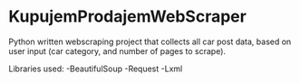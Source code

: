 # KupujemProdajemWebScraper

Python written webscraping project that collects all car post data, based on user input (car category, and number of pages to scrape).

Libraries used:
-BeautifulSoup
-Request
-Lxml

